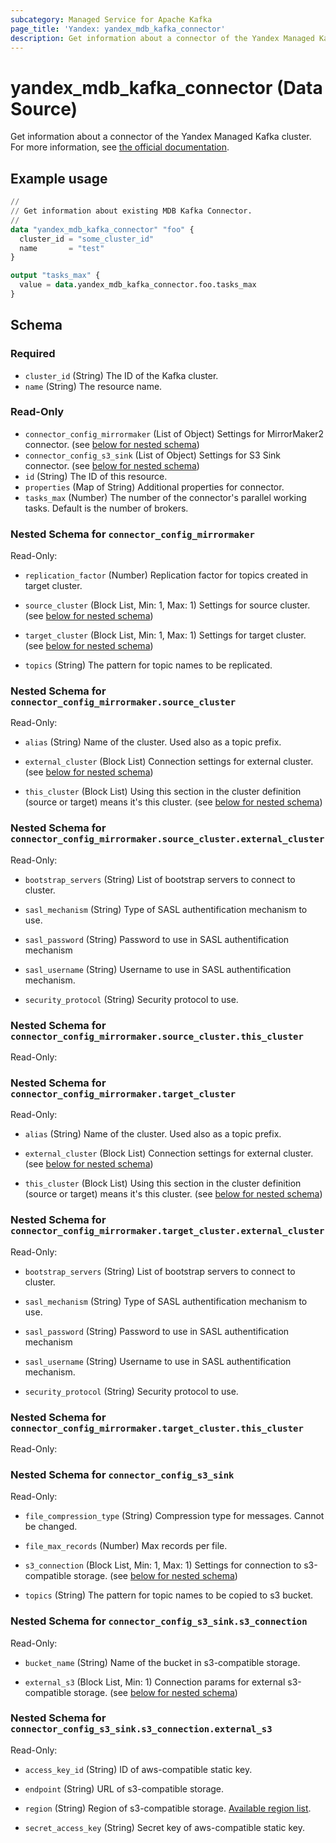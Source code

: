 ```yaml
---
subcategory: Managed Service for Apache Kafka
page_title: 'Yandex: yandex_mdb_kafka_connector'
description: Get information about a connector of the Yandex Managed Kafka cluster.
---
```


# yandex_mdb_kafka_connector (Data Source)

Get information about a connector of the Yandex Managed Kafka cluster. For more information, see [the official documentation](https://yandex.cloud/docs/managed-kafka/concepts).

## Example usage

```terraform
//
// Get information about existing MDB Kafka Connector.
//
data "yandex_mdb_kafka_connector" "foo" {
  cluster_id = "some_cluster_id"
  name       = "test"
}

output "tasks_max" {
  value = data.yandex_mdb_kafka_connector.foo.tasks_max
}
```

<!-- schema generated by tfplugindocs -->
## Schema

### Required

- `cluster_id` (String) The ID of the Kafka cluster.
- `name` (String) The resource name.

### Read-Only

- `connector_config_mirrormaker` (List of Object) Settings for MirrorMaker2 connector. (see [below for nested schema](#nestedatt--connector_config_mirrormaker))
- `connector_config_s3_sink` (List of Object) Settings for S3 Sink connector. (see [below for nested schema](#nestedatt--connector_config_s3_sink))
- `id` (String) The ID of this resource.
- `properties` (Map of String) Additional properties for connector.
- `tasks_max` (Number) The number of the connector's parallel working tasks. Default is the number of brokers.

<a id="nestedatt--connector_config_mirrormaker"></a>
### Nested Schema for `connector_config_mirrormaker`

Read-Only:

- `replication_factor` (Number) Replication factor for topics created in target cluster.

- `source_cluster` (Block List, Min: 1, Max: 1) Settings for source cluster. (see [below for nested schema](#nestedobjatt--connector_config_mirrormaker--source_cluster))

- `target_cluster` (Block List, Min: 1, Max: 1) Settings for target cluster. (see [below for nested schema](#nestedobjatt--connector_config_mirrormaker--target_cluster))

- `topics` (String) The pattern for topic names to be replicated.


<a id="nestedobjatt--connector_config_mirrormaker--source_cluster"></a>
### Nested Schema for `connector_config_mirrormaker.source_cluster`

Read-Only:

- `alias` (String) Name of the cluster. Used also as a topic prefix.

- `external_cluster` (Block List) Connection settings for external cluster. (see [below for nested schema](#nestedobjatt--connector_config_mirrormaker--source_cluster--external_cluster))

- `this_cluster` (Block List) Using this section in the cluster definition (source or target) means it's this cluster. (see [below for nested schema](#nestedobjatt--connector_config_mirrormaker--source_cluster--this_cluster))


<a id="nestedobjatt--connector_config_mirrormaker--source_cluster--external_cluster"></a>
### Nested Schema for `connector_config_mirrormaker.source_cluster.external_cluster`

Read-Only:

- `bootstrap_servers` (String) List of bootstrap servers to connect to cluster.

- `sasl_mechanism` (String) Type of SASL authentification mechanism to use.

- `sasl_password` (String) Password to use in SASL authentification mechanism

- `sasl_username` (String) Username to use in SASL authentification mechanism.

- `security_protocol` (String) Security protocol to use.



<a id="nestedobjatt--connector_config_mirrormaker--source_cluster--this_cluster"></a>
### Nested Schema for `connector_config_mirrormaker.source_cluster.this_cluster`

Read-Only:




<a id="nestedobjatt--connector_config_mirrormaker--target_cluster"></a>
### Nested Schema for `connector_config_mirrormaker.target_cluster`

Read-Only:

- `alias` (String) Name of the cluster. Used also as a topic prefix.

- `external_cluster` (Block List) Connection settings for external cluster. (see [below for nested schema](#nestedobjatt--connector_config_mirrormaker--target_cluster--external_cluster))

- `this_cluster` (Block List) Using this section in the cluster definition (source or target) means it's this cluster. (see [below for nested schema](#nestedobjatt--connector_config_mirrormaker--target_cluster--this_cluster))


<a id="nestedobjatt--connector_config_mirrormaker--target_cluster--external_cluster"></a>
### Nested Schema for `connector_config_mirrormaker.target_cluster.external_cluster`

Read-Only:

- `bootstrap_servers` (String) List of bootstrap servers to connect to cluster.

- `sasl_mechanism` (String) Type of SASL authentification mechanism to use.

- `sasl_password` (String) Password to use in SASL authentification mechanism

- `sasl_username` (String) Username to use in SASL authentification mechanism.

- `security_protocol` (String) Security protocol to use.



<a id="nestedobjatt--connector_config_mirrormaker--target_cluster--this_cluster"></a>
### Nested Schema for `connector_config_mirrormaker.target_cluster.this_cluster`

Read-Only:





<a id="nestedatt--connector_config_s3_sink"></a>
### Nested Schema for `connector_config_s3_sink`

Read-Only:

- `file_compression_type` (String) Compression type for messages. Cannot be changed.

- `file_max_records` (Number) Max records per file.

- `s3_connection` (Block List, Min: 1, Max: 1) Settings for connection to s3-compatible storage. (see [below for nested schema](#nestedobjatt--connector_config_s3_sink--s3_connection))

- `topics` (String) The pattern for topic names to be copied to s3 bucket.


<a id="nestedobjatt--connector_config_s3_sink--s3_connection"></a>
### Nested Schema for `connector_config_s3_sink.s3_connection`

Read-Only:

- `bucket_name` (String) Name of the bucket in s3-compatible storage.

- `external_s3` (Block List, Min: 1) Connection params for external s3-compatible storage. (see [below for nested schema](#nestedobjatt--connector_config_s3_sink--s3_connection--external_s3))


<a id="nestedobjatt--connector_config_s3_sink--s3_connection--external_s3"></a>
### Nested Schema for `connector_config_s3_sink.s3_connection.external_s3`

Read-Only:

- `access_key_id` (String) ID of aws-compatible static key.

- `endpoint` (String) URL of s3-compatible storage.

- `region` (String) Region of s3-compatible storage. [Available region list](https://docs.aws.amazon.com/AWSJavaSDK/latest/javadoc/com/amazonaws/regions/Regions.html).

- `secret_access_key` (String) Secret key of aws-compatible static key.

